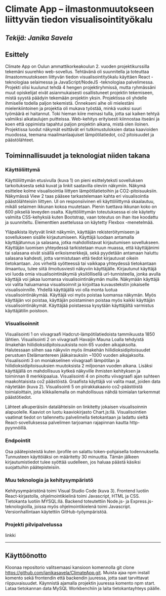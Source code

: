 # Climate App – ilmastonmuutokseen liittyvän tiedon visualisointityökalu

## _Tekijä: Janika Savela_

## Esittely

Climate App on Oulun ammattikorkeakoulun 2. vuoden projektikurssilla tekemäni suurehko web-sovellus. Tehtävänä oli suunnitella ja toteuttaa ilmastonmuutokseen liittyvän tiedon visualisointityökalu käyttäen React -teknologiaa selaimessa ja JavaScript/NodeJS -teknologiaa palvelimessa. Projekti olisi kuulunut tehdä 4 hengen projektiryhmissä, mutta ryhmässäni muut opiskelijat eivät asianmukaisesti osallistuneet projektin tekemiseen, mistä syystä päädyin tekemään projektin yksin. Projektissa oli yhdelle ihmiselle todella paljon tekemistä. Onnekseni aihe oli mielestäni mielenkiintoinen ja projektia oli mukava työstää, minkä vuoksi suuri työmäärä ei haitannut. Toki hieman kiire meinasi tulla, jotta sai kaiken tehtyä valmiiksi aikataulujen puitteissa. Web-kehitys erityisesti kiinnostaa itseäni ja koen että oppimista tapahtui paljon projektin aikana, mistä olen iloinen. Projektissa luodut näkymät esittävät eri tutkimustuloksien dataa kaavioiden muodossa, teemana maailmanlaajuiset lämpötilatiedot, co2 pitoisuudet ja päästölähteet.

## Toiminnallisuudet ja teknologiat niiden takana

### Käyttöliittymä

Käyttöliittymän etusivulla (kuva 1) on pieni esittelyteksti sovelluksen tarkoituksesta sekä kuvat ja linkit saatavilla oleviin näkymiin. Näkymä esittelee kolme visualisointia liittyen lämpötilatietoihin ja CO2-pitoisuuksiin. Näkymässä View 2 taas pääsee tarkastelemaan kahta eri visualisointia päästölähteisiin liittyen. UI on responsiivinen eli käyttöliittymä skaalautuu, mikäli selaimen ikkunan kokoa muutetaan. Pienin tuettava ikkunan koko on 600 pikseliä leveyden osalta. Käyttöliittymän toteutuksessa ei ole käytetty valmiita CSS-kehyksiä kuten Bootstrap, vaan toteutus on ihan itse koodattu ja suunniteltu. Elementtien asettelussa on käytetty Flexbox -menetelmää.

Yläpalkista löytyvät linkit näkymiin, käyttäjän rekisteröitymiseen ja sovellukseen sisälle kirjautumiseen. Käyttäjä luodaan antamalla käyttäjätunnus ja salasana, jotka mahdollistavat kirjautumisen sovellukseen. Käyttäjän luomisen yhteydessä tarkistetaan muun muassa, että käyttäjänimi tai salasana eivät sisällä erikoismerkkejä, sekä pyydetään antamaan haluttu salasana kahdesti, jotta varmistutaan että tiedot kirjautuvat oikein tietokantaan. Jos virheitä syötteessä tai vaikkapa yhteydessä tietokantaan ilmaantuu, tulee siitä ilmoitusviesti näkyviin käyttäjälle. Kirjautunut käyttäjä voi luoda omia visualisointinäkymiä yksilöllisellä url-tunnisteella, jonka avulla käyttäjä voi jakaa luomansa visualisointinäkymän muille. Näkymään käyttäjä voi valita haluamansa visualisoinnit ja kirjoittaa kuvaustekstin jokaiselle visualisoinnille. Yhdellä käyttäjällä voi olla monta luotua visualisointinäkymää. Käyttäjä voi myös poistaa luomansa näkymän. Myös käyttäjän voi poistaa, käyttäjän poistaminen poistaa myös kaikki käyttäjän visualisointinäkymät. Käyttäjää poistaessa kysytään käyttäjältä varmistus käyttäjätilin poistoon.

### Visualisoinnit

Visualisointi 1 on viivagraafi Hadcrut-lämpötilatiedoista tammikuusta 1850 lähtien. Visualisointi 2 on viivagraafi Havaijin Mauna Loalla tehdyistä ilmakehän hiilidioksidipitoisuuksista noin 65 vuoden aikajaksolta. Halutessaan siihen saa näkyviin myös ilmakehän hiilidioksidipitoisuudet perustuen Etelämantereen jääkairauksiin ~1000 vuoden aikajaksolta. Visualisointi 3 on moniakselinen viivagraafi lämpötilan ja hiilidioksidipitoisuuksien muutoksista 2 miljoonan vuoden aikana. Lisäksi käyttäjällä on mahdollisuus kytkeä näkyville ihmisten kehityksen ja toiminnan 8 merkkipaalua. Visualisointi 4 on pinottu viivagraafi ajan suhteen maakohtaisista co2 päästöistä. Graafista käyttäjä voi valita maat, joiden data näytetään (kuva 2). Visualisointi 5 on piirakkakaavio co2-päästöistä toimialoittain, jota klikkailemalla on mahdollisuus nähdä toimialan tarkemmat päästötiedot.

Lähteet alkuperäisiin datalähteisiin on linkitetty jokaisen visualisoinnin alapuolelle. Kaaviot on luotu kaaviokirjasto Chart.js:llä. Visualisointien vaatimat tiedot on tallennettu palvelimella tietokantaan ja ladattu sieltä React-sovelluksessa palvelimen tarjoaman rajapinnan kautta http-pyynnöillä.

### Endpointit

Osa päätepisteistä kuten /profile on salattu token-pohjaisella todennuksella. Tunnusteen käyttöiäksi on määritetty 30 minuuttia. Tämän jälkeen kirjautumistiedot tulee syöttää uudelleen, jos haluaa päästä käsiksi suojattuihin päätepisteisiin.

### Muu teknologia ja kehitysympäristö

Kehitysympäristönä toimi Visual Studio Code (kuva 3). Frontend luotiin React-kirjastolla, ohjelmointikielinä toimi Javascript, HTML ja CSS. Tietokanta luotiin MYSQL:llä. Backend toteutettiin Node.js- ja Express.js- teknologioilla, joissa myös ohjelmointikielenä toimi Javascript. Versionhallintaan käytettiin GitHub-työympäristöä.

### Projekti pilvipalvelussa

linkki

---

## Käyttöönotto

Kloonaa repositorio valitsemaasi kansioon komennolla git clone https://github.com/janikasavela/ClimateApp.git. Muista ajaa npm install komento sekä frontendin että backendin juuressa, jotta saat tarvittavat riippuvaisuudet. Käynnistä ajamalla projektin juuressa komento npm start. Lataa tietokannan data MySQL Workbenchiin ja laita tietokantayhteys päälle.

